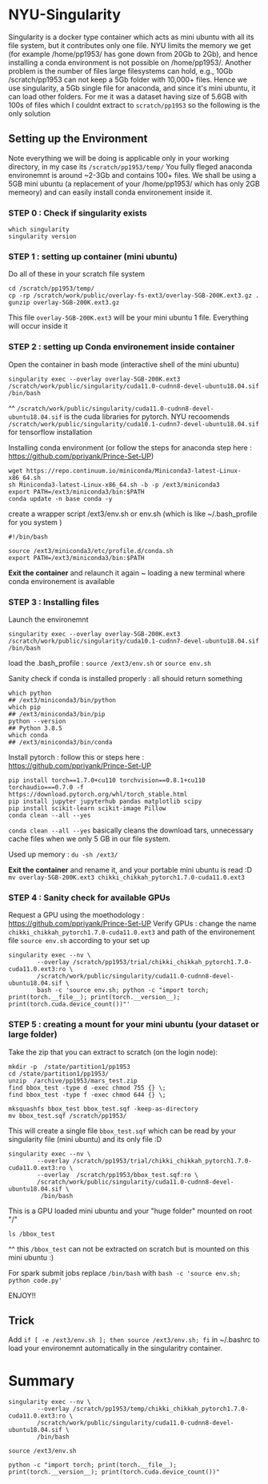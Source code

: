 # NYU-Singularity

Singularity is a docker type container which acts as mini ubuntu with all its file system, but it contributes only one file. NYU limits the memory we get (for example /home/pp1953/ has gone down from 20Gb to 2Gb), and hence installing a conda environment is not possible on /home/pp1953/. Another problem is the number of files large filesystems can hold, e.g., 10Gb /scratch/pp1953 can not keep a 5Gb folder with 10,000+ files. Hence we use singularity, a 5Gb single file for anaconda, and since it's mini ubuntu, it can load other folders. 
For me it was a dataset having size of 5.6GB with 100s of files which I couldnt extract to `scratch/pp1953` so the following is the only solution 

## Setting up the Environment 
Note everything we will be doing is applicable only in your working directory, in my case its `/scratch/pp1953/temp/`
You fully fleged anaconda environemnt is around ~2-3Gb and contains 100+ files. We shall be using a 5GB mini ubuntu (a replacement of your /home/pp1953/ which has only 2GB memeory) and can easily install conda environement inside it. 

### STEP 0 : Check if singularity exists 
```
which singularity 
singularity version
```
### STEP 1 : setting up container (mini ubuntu)
Do all of these in your scratch file system
```
cd /scratch/pp1953/temp/
cp -rp /scratch/work/public/overlay-fs-ext3/overlay-5GB-200K.ext3.gz .
gunzip overlay-5GB-200K.ext3.gz
```
This file `overlay-5GB-200K.ext3` will be your mini ubuntu 1 file. Everything will occur inside it 


### STEP 2 : setting up Conda environement inside container
Open the container in bash mode (interactive shell of the mini ubuntu)
```
singularity exec --overlay overlay-5GB-200K.ext3 /scratch/work/public/singularity/cuda11.0-cudnn8-devel-ubuntu18.04.sif /bin/bash
```
^^ `/scratch/work/public/singularity/cuda11.0-cudnn8-devel-ubuntu18.04.sif` is the cuda libraries for pytorch. NYU recoomends `/scratch/work/public/singularity/cuda10.1-cudnn7-devel-ubuntu18.04.sif` for tensorflow installation


Installing conda environment (or follow the steps for anaconda step here : https://github.com/ppriyank/Prince-Set-UP)
``` 
wget https://repo.continuum.io/miniconda/Miniconda3-latest-Linux-x86_64.sh
sh Miniconda3-latest-Linux-x86_64.sh -b -p /ext3/miniconda3
export PATH=/ext3/miniconda3/bin:$PATH
conda update -n base conda -y
```
create a wrapper script /ext3/env.sh  or env.sh (which is like ~/.bash_profile for you system )
```
#!/bin/bash

source /ext3/miniconda3/etc/profile.d/conda.sh
export PATH=/ext3/miniconda3/bin:$PATH
```
**Exit the container** and relaunch it again ~ loading a new terminal where conda environement is available 

### STEP 3 : Installing files 
Launch the environemnt
```
singularity exec --overlay overlay-5GB-200K.ext3 /scratch/work/public/singularity/cuda10.1-cudnn7-devel-ubuntu18.04.sif /bin/bash
```
load the .bash_profile : `source /ext3/env.sh` or `source env.sh`

Sanity check if conda is installed properly : all should return something 
```
which python
## /ext3/miniconda3/bin/python
which pip   
## /ext3/miniconda3/bin/pip
python --version
## Python 3.8.5
which conda
## /ext3/miniconda3/bin/conda
```
Install pytorch : follow this or steps here : https://github.com/ppriyank/Prince-Set-UP

```
pip install torch==1.7.0+cu110 torchvision==0.8.1+cu110 torchaudio===0.7.0 -f https://download.pytorch.org/whl/torch_stable.html
pip install jupyter jupyterhub pandas matplotlib scipy
pip install scikit-learn scikit-image Pillow
conda clean --all --yes
```
`conda clean --all --yes` basically cleans the download tars, unnecessary cache files when we only 5 GB in our file system. 

Used up memory : 
`du -sh /ext3/`

**Exit the container** and rename it, and your portable mini ubuntu is read :D 
```mv overlay-5GB-200K.ext3 chikki_chikkah_pytorch1.7.0-cuda11.0.ext3```

### STEP 4 : Sanity check for available GPUs

Request a GPU using the moethodology : https://github.com/ppriyank/Prince-Set-UP
Verify GPUs : change the name `chikki_chikkah_pytorch1.7.0-cuda11.0.ext3` and path of the environement file `source env.sh` according to your set up 
```
singularity exec --nv \
	    --overlay /scratch/pp1953/trial/chikki_chikkah_pytorch1.7.0-cuda11.0.ext3:ro \
	    /scratch/work/public/singularity/cuda11.0-cudnn8-devel-ubuntu18.04.sif \
	    bash -c 'source env.sh; python -c "import torch; print(torch.__file__); print(torch.__version__); print(torch.cuda.device_count())"'
```


### STEP 5 : creating a mount for your mini ubuntu (your dataset or large folder)

Take the zip that you can extract to scratch (on the login node): 
```
mkdir -p  /state/partition1/pp1953
cd /state/partition1/pp1953/
unzip  /archive/pp1953/mars_test.zip
find bbox_test -type d -exec chmod 755 {} \;
find bbox_test -type f -exec chmod 644 {} \;

mksquashfs bbox_test bbox_test.sqf -keep-as-directory
mv bbox_test.sqf /scratch/pp1953/
```

This will create a single file `bbox_test.sqf` which can be read by your singularity file (mini ubuntu) and its only file :D
```
singularity exec --nv \
	    --overlay /scratch/pp1953/trial/chikki_chikkah_pytorch1.7.0-cuda11.0.ext3:ro \
	    --overlay  /scratch/pp1953/bbox_test.sqf:ro \
	    /scratch/work/public/singularity/cuda11.0-cudnn8-devel-ubuntu18.04.sif \
	     /bin/bash
```

This is a GPU loaded mini ubuntu and your "huge folder" mounted on root "/" 
```
ls /bbox_test
```
^^ this `/bbox_test` can not be extracted on scratch but is mounted on this mini ubuntu :) 

For spark submit jobs
replace `/bin/bash` with 
`bash -c 'source env.sh; python code.py'`

ENJOY!!

## Trick 

Add `if [ -e /ext3/env.sh ]; then source /ext3/env.sh; fi` in ~/.bashrc to load your environemnt automatically in the singularitry container. 


# Summary 

```
singularity exec --nv \
	    --overlay /scratch/pp1953/temp/chikki_chikkah_pytorch1.7.0-cuda11.0.ext3:ro \
	    /scratch/work/public/singularity/cuda11.0-cudnn8-devel-ubuntu18.04.sif \
	    /bin/bash

source /ext3/env.sh

python -c "import torch; print(torch.__file__); print(torch.__version__); print(torch.cuda.device_count())"
```




